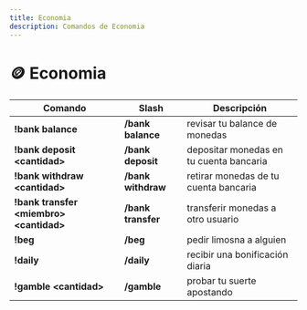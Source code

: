 ```yaml
---
title: Economia
description: Comandos de Economia
---
```


# 🪙 Economia

| Comando                                   | Slash              | Descripción                             |
| ----------------------------------------- | ------------------ | --------------------------------------- |
| **!bank balance**                         | **/bank balance**  | revisar tu balance de monedas           |
| **!bank deposit \<cantidad>**             | **/bank deposit**  | depositar monedas en tu cuenta bancaria |
| **!bank withdraw \<cantidad>**            | **/bank withdraw** | retirar monedas de tu cuenta bancaria   |
| **!bank transfer \<miembro> \<cantidad>** | **/bank transfer** | transferir monedas a otro usuario       |
| **!beg**                                  | **/beg**           | pedir limosna a alguien                 |
| **!daily**                                | **/daily**         | recibir una bonificación diaria         |
| **!gamble \<cantidad>**                   | **/gamble**        | probar tu suerte apostando              |
